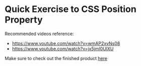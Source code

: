 
# Quick Exercise to CSS Position Property

Recommended videos reference:

- <https://www.youtube.com/watch?v=wmAP2xvNs08>
- <https://www.youtube.com/watch?v=jx5jmI0UlXU>

Make sure to check out the finished product [here](https://juliolmuller.github.io/lesson-css-position/)
